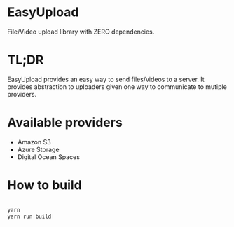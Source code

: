 # EasyUpload

File/Video upload library with ZERO dependencies.

# TL;DR

EasyUpload provides an easy way to send files/videos to a server. It provides abstraction to uploaders given one way to communicate to mutiple providers.

# Available providers

- Amazon S3
- Azure Storage
- Digital Ocean Spaces

# How to build

```javascript

yarn
yarn run build

```
